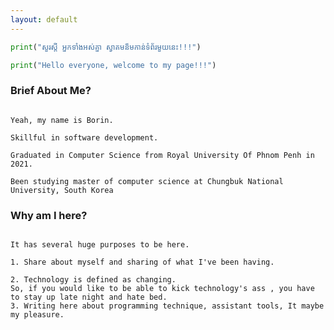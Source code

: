 ```yaml
---
layout: default
---
```


[comment]: <> (*  ## [Link to another page]&#40;./another-page.html&#41;)

[comment]: <> (* ##  [About me]&#40;./aboutme.html&#41;)

```python
print("សួរស្តី អ្នកទាំងអស់គ្នា ស្វាគមន៏មកាន់ទំព័រមួយនេះ!!!")

print("Hello everyone, welcome to my page!!!")
```

### Brief About Me?

```commandline

Yeah, my name is Borin.

Skillful in software development.

Graduated in Computer Science from Royal University Of Phnom Penh in 2021.

Been studying master of computer science at Chungbuk National University, South Korea
```
### Why am I here?
```commandline

It has several huge purposes to be here.

1. Share about myself and sharing of what I've been having.

2. Technology is defined as changing.
So, if you would like to be able to kick technology's ass , you have to stay up late night and hate bed.
3. Writing here about programming technique, assistant tools, It maybe my pleasure.

```